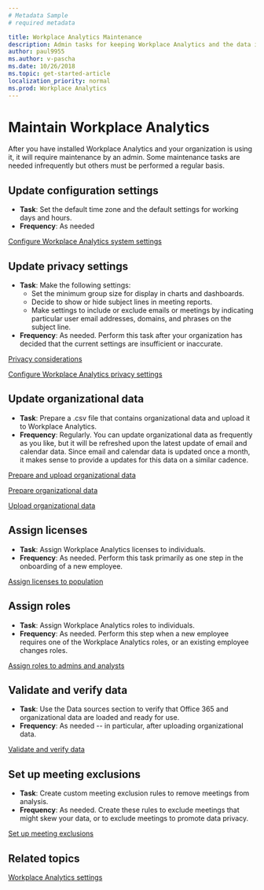 ```yaml
---
# Metadata Sample
# required metadata

title: Workplace Analytics Maintenance
description: Admin tasks for keeping Workplace Analytics and the data it uses up-to-date
author: paul9955
ms.author: v-pascha
ms.date: 10/26/2018
ms.topic: get-started-article
localization_priority: normal 
ms.prod: Workplace Analytics
---
```


# Maintain Workplace Analytics

After you have installed Workplace Analytics and your organization is using it, it will require maintenance by an admin. Some maintenance tasks are needed infrequently but others must be performed a regular basis.  

## Update configuration settings

 * **Task**: Set the default time zone and the default settings for working days and hours.  
 * **Frequency**: As needed 

[Configure Workplace Analytics system settings](configure-wpa-settings.md#system-settings)

## Update privacy settings

 * **Task**: Make the following settings: 
    * Set the minimum group size for display in charts and dashboards. 
    * Decide to show or hide subject lines in meeting reports.
    * Make settings to include or exclude emails or meetings by indicating particular user email addresses, domains, and phrases on the subject line.
 * **Frequency**: As needed. Perform this task after your organization has decided that the current settings are insufficient or inaccurate. 

[Privacy considerations](../privacy/privacy-considerations.md)

[Configure Workplace Analytics privacy settings](configure-wpa-privacy-settings.md)

## Update organizational data 

 * **Task**: Prepare a .csv file that contains organizational data and upload it to Workplace Analytics.  
 * **Frequency**: Regularly. You can update organizational data as frequently as you like, but it will be refreshed upon the latest update of email and calendar data. Since email and calendar data is updated once a month, it makes sense to provide a updates for this data on a similar cadence.

[Prepare and upload organizational data](prep-upload-org-data.md)

[Prepare organizational data](prepare-organizational-data.md)

[Upload organizational data](upload-organizational-data.md)

## Assign licenses  

 * **Task**: Assign Workplace Analytics licenses to individuals.  
 * **Frequency**: As needed. Perform this task primarily as one step in the onboarding of a new employee. 

[Assign licenses to population](assign-licenses-to-population.md)

## Assign roles 

 * **Task**: Assign Workplace Analytics roles to individuals.  
 * **Frequency**: As needed. Perform this step when a new employee requires one of the Workplace Analytics roles, or an existing employee changes roles. 

[Assign roles to admins and analysts](assign-roles-to-wpa-admins.md)

## Validate and verify data

 * **Task**: Use the Data sources section to verify that Office 365 and organizational data are loaded and ready for use.
 * **Frequency**: As needed -- in particular, after uploading organizational data. 

[Validate and verify data](validate-verify-data.md)

## Set up meeting exclusions

 * **Task**: Create custom meeting exclusion rules to remove meetings from analysis.  
 * **Frequency**: As needed. Create these rules to exclude meetings that might skew your data, or to exclude meetings to promote data privacy. 

[Set up meeting exclusions](set-up-mtg-exclusions.md)

## Related topics

[Workplace Analytics settings](../use/settings.md)

